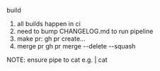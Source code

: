 build

1. all builds happen in ci
2. need to bump CHANGELOG.md to run pipeline
3. make pr: gh pr create...
4. merge pr gh pr merge --delete --squash

NOTE: ensure pipe to cat e.g. <command> | cat